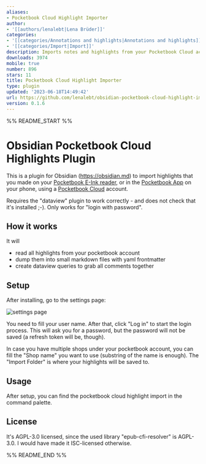 ```yaml
---
aliases:
- Pocketbook Cloud Highlight Importer
author:
- '[[authors/lenalebt|Lena Brüder]]'
categories:
- '[[categories/Annotations and highlights|Annotations and highlights]]'
- '[[categories/Import|Import]]'
description: Imports notes and highlights from your Pocketbook Cloud account.
downloads: 3974
mobile: true
number: 896
stars: 11
title: Pocketbook Cloud Highlight Importer
type: plugin
updated: '2023-06-18T14:49:42'
url: https://github.com/lenalebt/obsidian-pocketbook-cloud-highlight-importer
version: 0.1.6
---
```


%% README_START %%

# Obsidian Pocketbook Cloud Highlights Plugin

This is a plugin for Obsidian (https://obsidian.md) to import highlights that you made on your [Pocketbook E-Ink reader](https://pocketbook.de/), or in the [Pocketbook App](https://play.google.com/store/apps/details?id=com.obreey.reader&hl=de&gl=US) on your phone, using a [Pocketbook Cloud](https://cloud.pocketbook.digital) account.

Requires the "dataview" plugin to work correctly - and does not check that it's installed ;-). Only works for "login with password".

## How it works

It will

- read all highlights from your pocketbook account
- dump them into small markdown files with yaml frontmatter
- create dataview queries to grab all comments together

## Setup

After installing, go to the settings page:

![settings page](https://raw.githubusercontent.com/lenalebt/obsidian-pocketbook-cloud-highlight-importer/HEAD/docs/settings-page.png)

You need to fill your user name. After that, click "Log in" to start the login process.
This will ask you for a password, but the password will not be saved (a refresh token will be, though).

In case you have multiple shops under your pocketbook account, you can fill the "Shop name" you want to use (substring of the name is enough).
The "Import Folder" is where your highlights will be saved to.

## Usage

After setup, you can find the pocketbook cloud highlight import in the command palette.

## License

It's AGPL-3.0 licensed, since the used library "epub-cfi-resolver" is AGPL-3.0. I would have made it ISC-licensed otherwise.


%% README_END %%